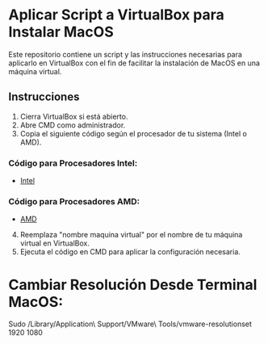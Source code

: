 # Aplicar Script a VirtualBox para Instalar MacOS

Este repositorio contiene un script y las instrucciones necesarias para aplicarlo en VirtualBox con el fin de facilitar la instalación de MacOS en una máquina virtual.

## Instrucciones

1. Cierra VirtualBox si está abierto.
2. Abre CMD como administrador.
3. Copia el siguiente código según el procesador de tu sistema (Intel o AMD).

### Código para Procesadores Intel:
- [Intel](intel.txt)

### Código para Procesadores AMD:
- [AMD](amd.txt)

4. Reemplaza "nombre maquina virtual" por el nombre de tu máquina virtual en VirtualBox.
5. Ejecuta el código en CMD para aplicar la configuración necesaria.

# Cambiar Resolución Desde Terminal MacOS:
Sudo /Library/Application\ Support/VMware\ Tools/vmware-resolutionset 1920 1080
